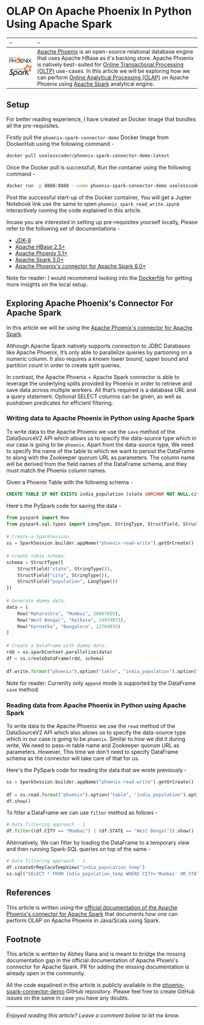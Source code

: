 # OLAP On Apache Phoenix In Python Using Apache Spark

| - | - |
| :---        | :--- |
| ![Apache Phoenix + Apache Spark Logo](/assests/apache-phoenix-spark-connector.jpeg) | [Apache Phoenix](https://phoenix.apache.org/) is an open-source relational database engine that uses Apache HBase as it's backing store. Apache Phoenix is natively best-suited for [Online Transactional Processing (OLTP)](https://en.wikipedia.org/wiki/Online_transaction_processing) use-cases. In this article we will be exploring how we can perform [Online Analytical Processing (OLAP)](https://en.wikipedia.org/wiki/Online_analytical_processing) on Apache Phoenix using [Apache Spark](https://spark.apache.org/) analytical engine. |

## Setup

For better reading experience, I have created an Docker Image that bundles all the pre-requisites.

Firstly pull the `phoenix-spark-connector-demo` Docker Image from DockerHub using the following command -

```bash
docker pull uselesscoder/phoenix-spark-connector-demo:latest
```

Once the Docker pull is successfull, Run the container using the following command -

```bash
docker run -p 8888:8888 --name phoenix-spark-connector-demo uselesscoder/phoenix-spark-connector-demo:latest
```

Post the successful start-up of the Docker container,
 You will get a Jupter Notebook link use the same to open `phoenix_spark_read_write.ipynb` interactively running the code explained in this article.

Incase you are interested in setting up pre-requisites yourself locally,
 Please refer to the following set of documentations -

* [JDK-8](https://openjdk.org/install/)
* [Apache HBase 2.5+](https://hbase.apache.org/book.html#quickstart)
* [Apache Phoenix 5.1+](https://phoenix.apache.org/installation.html)
* [Apache Spark 3.0+](https://spark.apache.org/downloads.html)
* [Apache Phoenix's connector for Apache Spark 6.0+](https://github.com/apache/phoenix-connectors/tree/master/phoenix5-spark3#configuring-spark-to-use-the-connector)

Note for reader: I would recommend looking into the [Dockerfile](https://github.com/Abhey/phoenix-spark-connector-demo/blob/main/Dockerfile) for getting more insights on the local setup.

## Exploring Apache Phoenix's Connector For Apache Spark

In this article we will be using the [Apache Phoenix's connector for Apache Spark](https://github.com/apache/phoenix-connectors/tree/master/phoenix5-spark3).

Although Apache Spark natively supports connection to JDBC Databases like Apache Phoenix, It’s only able to parallelize queries by partioning on a numeric column. It also requires a known lower bound, upper bound and partition count in order to create split queries.

In contrast, the Apache Phoenix + Apache Spark connector is able to leverage the underlying splits provided by Phoenix in order to retrieve and save data across multiple workers. All that’s required is a database URL and a query statement. Optional SELECT columns can be given, as well as pushdown predicates for efficient filtering.

### Writing data to Apache Phoenix in Python using Apache Spark

To write data to the Apache Phoenix we use the `save` method of the DataSourceV2 API which allows us to specify the data-source type which in our case is going to be `phoenix`.
Apart from the data-source type, We need to specify the name of the table to which we want to persist the DataFrame to along with the Zookeeper quorum URL as parameters.
The column name will be derived from the field names of the DataFrame schema, and they must match the Phoenix column names.

Given a Phoenix Table with the following schema -

```SQL
CREATE TABLE IF NOT EXISTS india_population (state VARCHAR NOT NULL,city VARCHAR NOT NULL,population BIGINT CONSTRAINT india_population_pk PRIMARY KEY (state, city));
```

Here's the PySpark code for saving the data -

```python
from pyspark import Row
from pyspark.sql.types import LongType, StringType, StructField, StructType

# Create a SparkSession.
ss = SparkSession.builder.appName("phoenix-read-write").getOrCreate()

# Create table schema.
schema = StructType([
    StructField("state", StringType()), 
    StructField("city", StringType()), 
    StructField("population", LongType())
])

# Generate dummy data.
data = [
    Row("Maharastra", "Mumbai", 20667655),
    Row("West Bengal", "Kolkata", 14974073), 
    Row("Karnatka", "Bangalore", 12764935)
]

# Create a DataFrame with dummy data.
rdd = ss.sparkContext.parallelize(data)
df = ss.createDataFrame(rdd, schema)

df.write.format("phoenix").option("table", "india_population").option("zkUrl", "localhost:2181").mode("append").save()
```

Note for reader: Currenlty only `append` mode is supported by the DataFrame `save` method.

### Reading data from Apache Phoenix in Python using Apache Spark

To write data to the Apache Phoenix we use the `read` method of the DataSourceV2 API which also allows us to specify the data-source type which in our case is going to be `phoenix`.
Similar to how we did it during write, We need to pass-in table name and Zookeeper quorum URL as parameters. However, This time we don't need to specify DataFrame schema as the connector will take care of that for us.

Here's the PySpark code for reading the data that we wrote previously -

```python
ss = SparkSession.builder.appName("phoenix-read-write").getOrCreate()

df = ss.read.format("phoenix").option("table", "india_population").option("zkUrl", "localhost:2181").load()
df.show()
```

To filter a DataFrame we can use `filter` method as follows -

```python
# Data filtering approach - 1
df.filter((df.CITY == "Mumbai") | (df.STATE == "West Bengal")).show()
```

Alternatively, We can filter by loading the DataFrame to a temporary view and then running Spark-SQL queries on top of the same -

```python
# Data filtering approach - 2
df.createOrReplaceTempView("india_population_temp")
ss.sql("SELECT * FROM india_population_temp WHERE CITY='Mumbai' OR STATE='West Bengal'").show()
```

## References

This article is written using the [official documentation of the Apache Phoenix's connector for Apache Spark](https://github.com/apache/phoenix-connectors/tree/master/phoenix5-spark3#configuring-spark-to-use-the-connector) that documents how one can perform OLAP on Apache Phoenix in Java/Scala using Spark.

## Footnote

This article is written by Abhey Rana and is meant to bridge the missing documentation gap in the official documentation of Apache Phoeni's connector for Apache Spark. PR for adding the missing documentation is already open in the community.

All the code expalined in this article is publicly available in the [phoenix-spark-connector-demo](https://github.com/Abhey/phoenix-spark-connector-demo) GitHub repository. Please feel free to create GitHub issues on the same in case you have any doubts.

--------------------------------------------------------------------------------------------

*Enjoyed reading this article? Leave a comment below to let me know.*
